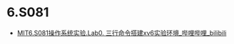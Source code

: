 # 6.S081

- [MIT6.S081操作系统实验.Lab0. 三行命令搭建xv6实验环境_哔哩哔哩_bilibili](https://www.bilibili.com/video/BV1Qi4y1o7tN/?spm_id_from=333.788&vd_source=d96ab56f05667c7cf5af0e6961bda638)
